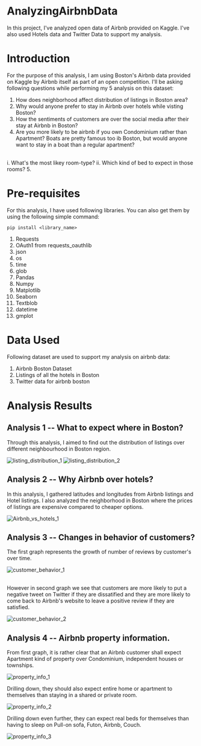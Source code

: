 # AnalyzingAirbnbData
In this project, I've analyzed open data of Airbnb provided on Kaggle. I've also used Hotels data and Twitter Data to support my analysis.

# Introduction

For the purpose of this analysis, I am using Boston's Airbnb data provided on Kaggle by Airbnb itself as part of an open competition.
I'll be asking following questions while performing my 5 analysis on this dataset:

1. How does neighborhood affect distribution of listings in Boston area?
2. Why would anyone prefer to stay in Airbnb over hotels while visting Boston?
3. How the sentiments of customers are over the social media after their stay at Airbnb in Boston?
4. Are you more likely to be airbnb if you own Condominium rather than Apartment? Boats are pretty famous too ib Boston, but would anyone want to stay in a boat than a regular apartment?
<br/>
          i. What's the most likey room-type?
          ii. Which kind of bed to expect in those rooms?
5.
          
# Pre-requisites

For this analysis, I have used following libraries. You can also get them by using the following simple command:

``` 
pip install <library_name> 
```
1. Requests
2. OAuth1 from requests_oauthlib
3. json
4. os
5. time
6. glob
7. Pandas
8. Numpy
9. Matplotlib
10. Seaborn
11. Textblob
12. datetime
13. gmplot

# Data Used

Following dataset are used to support my analysis on airbnb data:

1. Airbnb Boston Dataset
2. Listings of all the hotels in Boston
3. Twitter data for airbnb boston
          
# Analysis Results

## Analysis 1 -- What to expect where in Boston?

Through this analysis, I aimed to find out the distribution of listings over different neighbourhood in Boston region.

![listing_distribution_1](Analysis1_1.JPG)
![listing_distribution_2](Analysis1_2.JPG)

## Analysis 2 -- Why Airbnb over hotels?

In this analysis, I gathered latitudes and longitudes from Airbnb listings and Hotel listings. 
I also analyzed the neighborhood in Boston where the prices of listings are expensive compared to cheaper options.

![Airbnb_vs_hotels_1](Analysis2_1.JPG)

## Analysis 3 -- Changes in behavior of customers?

The first graph represents the growth of number of reviews by customer's over time.

![customer_behavior_1](Analysis3_1.JPG)

<br/>
However in second graph we see that customers are more likely to put a negative tweet on Twitter if they are dissatified and they are more likely to come back to Airbnb's website to leave a positive review if they are satisfied.

![customer_behavior_2](Analysis3_2.JPG)

## Analysis 4 -- Airbnb property information.

From first graph, it is rather clear that an Airbnb customer shall expect Apartment kind of property over Condominium, independent houses or townships.

![property_info_1](Analysis4_3.JPG)

Drilling down, they should also expect entire home or apartment to themselves than staying in a shared or private room.

![property_info_2](Analysis4_1.JPG)

Drilling down even further, they can expect real beds for themselves than having to sleep on Pull-on sofa, Futon, Airbnb, Couch.

![property_info_3](Analysis4_2.JPG)
